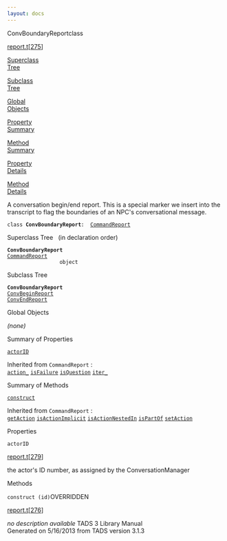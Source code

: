 ```yaml
---
layout: docs
---
```

<span class="title">ConvBoundaryReport</span><span class="type">class</span>

[report.t](../file/report.t.html)\[[275](../source/report.t.html#275)\]

[Superclass  
Tree](#_SuperClassTree_)

[Subclass  
Tree](#_SubClassTree_)

[Global  
Objects](#_ObjectSummary_)

[Property  
Summary](#_PropSummary_)

[Method  
Summary](#_MethodSummary_)

[Property  
Details](#_Properties_)

[Method  
Details](#_Methods_)



A conversation begin/end report. This is a special marker we insert into
the transcript to flag the boundaries of an NPC's conversational
message.

`class `**`ConvBoundaryReport`**` :   `[`CommandReport`](../object/CommandReport.html)



<span id="_SuperClassTree_"></span>



<span class="hdln">Superclass Tree</span>   (in declaration order)



**`ConvBoundaryReport`**  
[`CommandReport`](../object/CommandReport.html)  
`                 object`  
<span id="_SubClassTree_"></span>



<span class="hdln">Subclass Tree</span>  



**`ConvBoundaryReport`**  
[`ConvBeginReport`](../object/ConvBeginReport.html)  
[`ConvEndReport`](../object/ConvEndReport.html)  
<span id="_ObjectSummary_"></span>



<span class="hdln">Global Objects</span>  



*(none)* <span id="_PropSummary_"></span>



<span class="hdln">Summary of Properties</span>  



[`actorID`](#actorID)

Inherited from `CommandReport` :  
[`action_`](../object/CommandReport.html#action_) [`isFailure`](../object/CommandReport.html#isFailure) [`isQuestion`](../object/CommandReport.html#isQuestion) [`iter_`](../object/CommandReport.html#iter_)

<span id="_MethodSummary_"></span>



<span class="hdln">Summary of Methods</span>  



[`construct`](#construct)

Inherited from `CommandReport` :  
[`getAction`](../object/CommandReport.html#getAction) [`isActionImplicit`](../object/CommandReport.html#isActionImplicit) [`isActionNestedIn`](../object/CommandReport.html#isActionNestedIn) [`isPartOf`](../object/CommandReport.html#isPartOf) [`setAction`](../object/CommandReport.html#setAction)

<span id="_Properties_"></span>



<span class="hdln">Properties</span>  



<span id="actorID"></span>

`actorID`

[report.t](../file/report.t.html)\[[279](../source/report.t.html#279)\]



the actor's ID number, as assigned by the ConversationManager



<span id="_Methods_"></span>



<span class="hdln">Methods</span>  



<span id="construct"></span>

`construct (id)`<span class="rem">OVERRIDDEN</span>

[report.t](../file/report.t.html)\[[276](../source/report.t.html#276)\]



*no description available*
TADS 3 Library Manual  
Generated on 5/16/2013 from TADS version 3.1.3


